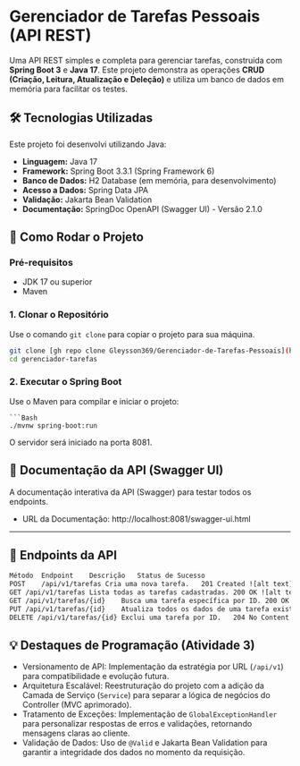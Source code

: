 # Gerenciador de Tarefas Pessoais (API REST)

Uma API REST simples e completa para gerenciar tarefas, construída com **Spring Boot 3** e **Java 17**. Este projeto demonstra as operações **CRUD (Criação, Leitura, Atualização e Deleção)** e utiliza um banco de dados em memória para facilitar os testes.

## 🛠️ Tecnologias Utilizadas

Este projeto foi desenvolvi utilizando Java:

* **Linguagem:** Java 17
* **Framework:** Spring Boot 3.3.1 (Spring Framework 6)
* **Banco de Dados:** H2 Database (em memória, para desenvolvimento)
* **Acesso a Dados:** Spring Data JPA
* **Validação:** Jakarta Bean Validation
* **Documentação:** SpringDoc OpenAPI (Swagger UI) - Versão 2.1.0

## 🚀 Como Rodar o Projeto

### Pré-requisitos

* JDK 17 ou superior
* Maven

### 1. Clonar o Repositório

Use o comando `git clone` para copiar o projeto para sua máquina.

```bash
git clone [gh repo clone Gleysson369/Gerenciador-de-Tarefas-Pessoais](https://github.com/Gleysson369/Gerenciador-de-Tarefas-Pessoais.git)
cd gerenciador-tarefas
```

 ### 2. Executar o Spring Boot

Use o Maven para compilar e iniciar o projeto:

```
```Bash
./mvnw spring-boot:run
```
O servidor será iniciado na porta 8081.

## 📝 Documentação da API (Swagger UI)

A documentação interativa da API (Swagger) para testar todos os endpoints.
- URL da Documentação: http://localhost:8081/swagger-ui.html

____________________________________________________________________________

## 🔗 Endpoints da API

```Bash
Método	Endpoint	Descrição	Status de Sucesso
POST	/api/v1/tarefas	Cria uma nova tarefa.	201 Created ![alt text](Atualizar-PUT-2.png)
GET	/api/v1/tarefas	Lista todas as tarefas cadastradas.	200 OK ![alt text](Atualizar-PUT-4.png)
GET	/api/v1/tarefas/{id}	Busca uma tarefa específica por ID.	200 OK ou 404 Not Found ![alt text](Atualizar-PUT-1.png)
PUT	/api/v1/tarefas/{id}	Atualiza todos os dados de uma tarefa existente.	200 OK ou 404 Not Found ![alt text](Atualizar-PUT.png)
DELETE /api/v1/tarefas/{id}	Exclui uma tarefa por ID.	204 No Content ou 404 Not Found ![alt text](Atualizar-PUT-3.png)
```

## 💡 Destaques de Programação (Atividade 3)

- Versionamento de API: Implementação da estratégia por URL (`/api/v1`) para compatibilidade e evolução futura.
- Arquitetura Escalável: Reestruturação do projeto com a adição da Camada de Serviço (`Service`) para separar a lógica de negócios do Controller (MVC aprimorado).
- Tratamento de Exceções: Implementação de `GlobalExceptionHandler` para personalizar respostas de erros e validações, retornando mensagens claras ao cliente.
- Validação de Dados: Uso de `@Valid` e Jakarta Bean Validation para garantir a integridade dos dados no momento da requisição.